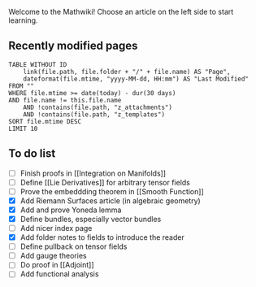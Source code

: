 Welcome to the Mathwiki! Choose an article on the left side to start learning.
## Recently modified pages
```dataview
TABLE WITHOUT ID
	link(file.path, file.folder + "/" + file.name) AS "Page",
	dateformat(file.mtime, "yyyy-MM-dd, HH:mm") AS "Last Modified"
FROM ""
WHERE file.mtime >= date(today) - dur(30 days)
AND file.name != this.file.name
	AND !contains(file.path, "z_attachments")
	AND !contains(file.path, "z_templates")
SORT file.mtime DESC
LIMIT 10
```

## To do list
 - [ ] Finish proofs in [[Integration on Manifolds]]
 - [ ] Define [[Lie Derivatives]] for arbitrary tensor fields
 - [ ] Prove the embeddding theorem in [[Smooth Function]]
 - [x] Add Riemann Surfaces article (in algebraic geometry)
 - [x] Add and prove Yoneda lemma
 - [x] Define bundles, especially vector bundles
 - [ ] Add nicer index page
 - [x] Add folder notes to fields to introduce the reader
 - [ ] Define pullback on tensor fields
 - [ ] Add gauge theories
 - [ ] Do proof in [[Adjoint]]
 - [ ] Add functional analysis